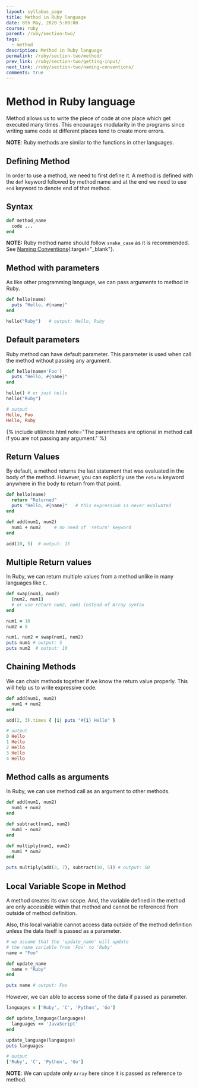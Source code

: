 ```yaml
---
layout: syllabus_page
title: Method in Ruby language
date: 8th May, 2020 5:00:00
course: ruby
parent: /ruby/section-two/
tags:
  - method
description: Method in Ruby language
permalink: /ruby/section-two/method/
prev_link: /ruby/section-two/getting-input/
next_link: /ruby/section-two/naming-conventions/
comments: true
---
```


# Method in Ruby language

Method allows us to write the piece of code at one place which get executed many times.
This encourages modularity in the programs since writing same code at different places tend to create more errors.

__NOTE__: Ruby methods are similar to the functions in other languages.

## Defining Method

In order to use a method, we need to first define it. A method is defined with the `def` keyword followed by method name and at the end we need to use `end` keyword to denote end of that method.

## Syntax

```ruby
def method_name
  code ...
end
```

__NOTE:__ Ruby method name should follow `snake_case` as it is recommended.
See [Naming Conventions](../naming-conventions#snake-case-for-symbols-methods-and-variables){:target="_blank"}.


## Method with parameters

As like other programming language, we can pass arguments to method in Ruby.

```ruby
def hello(name)
  puts "Hello, #{name}"
end

hello("Ruby")   # output: Hello, Ruby
```

## Default parameters

Ruby method can have default parameter. This parameter is used when call the method without passing any argument.

```ruby
def hello(name='Foo')
  puts "Hello, #{name}"
end

hello() # or just hello
hello("Ruby")

# output
Hello, Foo
Hello, Ruby
```

{% include util/note.html
            note="The parentheses are optional in method call if you are not passing any argument." %}

## Return Values

By default, a method returns the last statement that was evaluated in the body of the method. However, you can explicitly use the `return` keyword anywhere in the body to return from that point.

```ruby
def hello(name)
  return "Returned"
  puts "Hello, #{name}"   # this expression is never evaluated
end

def add(num1, num2)
  num1 + num2     # no need of 'return' keyword
end

add(10, 5)  # output: 15
```

## Multiple Return values

In Ruby, we can return multiple values from a method unlike in many languages like `C`.

```ruby
def swap(num1, num2)
  [num2, num1]
  # or use return num2, num1 instead of Array syntax
end

num1 = 10
num2 = 5

num1, num2 = swap(num1, num2)
puts num1 # output: 5
puts num2  # output: 10
```

## Chaining Methods

We can chain methods together if we know the return value properly. This will help us to write expressive code.

```ruby
def add(num1, num2)
  num1 + num2
end

add(2, 3).times { |i| puts "#{i} Hello" }

# output
0 Hello
1 Hello
2 Hello
3 Hello
4 Hello
```

## Method calls as arguments

In Ruby, we can use method call as an argument to other methods.

```ruby
def add(num1, num2)
  num1 + num2
end

def subtract(num1, num2)
  num1 - num2
end

def multiply(num1, num2)
  num1 * num2
end

puts multiply(add(3, 7), subtract(10, 5)) # output: 50
```

## Local Variable Scope in Method

A method creates its own scope. And, the variable defined in the method are only accessible within that method and cannot be
referenced from outside of method definition.

Also, this local variable cannot access data outside of the method definition unless the data itself is passed as a parameter.

```ruby
# we assume that the 'update_name' will update
# the name variable from 'Foo' to 'Ruby'
name = "Foo"

def update_name
  name = "Ruby"
end

puts name # output: Foo
```

However, we can able to access some of the data if passed as parameter.

```ruby
languages = ['Ruby', 'C', 'Python', 'Go']

def update_language(languages)
  languages << 'JavaScript'
end

update_language(languages)
puts languages

# output
['Ruby', 'C', 'Python', 'Go']
```

__NOTE__: We can update only `Array` here since it is passed as reference to method.
